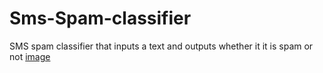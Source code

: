 # Sms-Spam-classifier
SMS spam classifier that inputs a text and outputs whether it it is spam or not
[image](https://user-images.githubusercontent.com/84065246/207522674-4fc0fe96-d0cd-47c5-95eb-d5632e2fa518.png)
